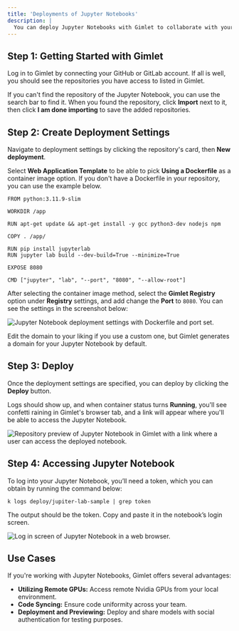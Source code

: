 ```yaml
---
title: 'Deployments of Jupyter Notebooks'
description: |
  You can deploy Jupyter Notebooks with Gimlet to collaborate with your teammates. Find out how.
---
```


## Step 1: Getting Started with Gimlet

Log in to Gimlet by connecting your GitHub or GitLab account. If all is well, you should see the repositories you have access to listed in Gimlet.

If you can't find the repository of the Jupyter Notebook, you can use the search bar to find it. When you found the repository, click **Import** next to it, then click **I am done importing** to save the added repositories.

## Step 2: Create Deployment Settings

Navigate to deployment settings by clicking the repository's card, then **New deployment**.

Select **Web Application Template** to be able to pick **Using a Dockerfile** as a container image option. If you don't have a Dockerfile in your repository, you can use the example below.

```
FROM python:3.11.9-slim

WORKDIR /app

RUN apt-get update && apt-get install -y gcc python3-dev nodejs npm

COPY . /app/

RUN pip install jupyterlab
RUN jupyter lab build --dev-build=True --minimize=True

EXPOSE 8080

CMD ["jupyter", "lab", "--port", "8080", "--allow-root"]
```

After selecting the container image method, select the **Gimlet Registry** option under **Registry** settings, and add change the **Port** to `8080`. You can see the settings in the screenshot below:

![Jupyter Notebook deployment settings with Dockerfile and port set.](docs/screenshots/jupyter-notebook-deployment/jupyter-notebook-deployment-config.png)

Edit the domain to your liking if you use a custom one, but Gimlet generates a domain for your Jupyter Notebook by default.

## Step 3: Deploy

Once the deployment settings are specified, you can deploy by clicking the **Deploy** button.

Logs should show up, and when container status turns **Running**, you'll see confetti raining in Gimlet's browser tab, and a link will appear where you'll be able to access the Jupyter Notebook.

![Repository preview of Jupyter Notebook in Gimlet with a link where a user can access the deployed notebook.](docs/screenshots/jupyter-notebook-deployment/jupyter-notebook-repository-view.png)

## Step 4: Accessing Jupyter Notebook

To log into your Jupyter Notebook, you’ll need a token, which you can obtain by running the command below:

```
k logs deploy/jupiter-lab-sample | grep token
```

The output should be the token. Copy and paste it in the notebook’s login screen.

![Log in screen of Jupyter Notebook in a web browser.](docs/screenshots/jupyter-notebook-deployment/jupyter-notebook-auth-screen.png)

## Use Cases

If you're working with Jupyter Notebooks, Gimlet offers several advantages:

- **Utilizing Remote GPUs:** Access remote Nvidia GPUs from your local environment.
- **Code Syncing:** Ensure code uniformity across your team.
- **Deployment and Previewing:** Deploy and share models with social authentication for testing purposes.
